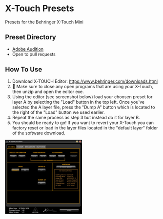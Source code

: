 # X-Touch Presets
Presets for the Behringer X-Touch Mini

## Preset Directory
- [Adobe Audition](https://github.com/mackenly/xtouch-presets/tree/main/xtouch-mini/adobe-audition)
- Open to pull requests

## How To Use
1. Download X-TOUCH Editor: https://www.behringer.com/downloads.html
2. 🛑 Make sure to close any open programs that are using your X-Touch, then unzip and open the editor exe.
4. Using the editor (see screenshot below) load your choosen preset for layer A by selecting the "Load" button in the top left. Once you've selected the A layer file, press the "Dump A" button which is located to the right of the "Load" button we used earlier.
4. Repeat the same process as step 3 but instead do it for layer B.
5. You should be ready to go! If you want to revert your X-Touch you can factory reset or load in the layer files located in the "default layer" folder of the software download.


<img src="./xtouch-editor.jpg" width="50%"></img>
